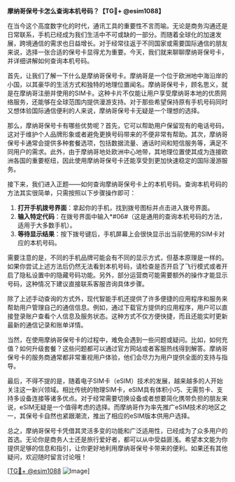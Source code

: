 **摩纳哥保号卡怎么查询本机号码？【TG💪+ @esim1088】**

在当今这个高度数字化的时代，通讯工具的重要性不言而喻。无论是商务沟通还是日常联系，手机已经成为我们生活中不可或缺的一部分。而随着全球化的加速发展，跨境通信的需求也日益增长。对于经常往返于不同国家或需要国际通信的朋友来说，选择一张合适的保号卡显得尤为重要。今天，我们就来聊聊摩纳哥保号卡，并详细讲解如何查询本机号码。

首先，让我们了解一下什么是摩纳哥保号卡。摩纳哥是一个位于欧洲地中海沿岸的小国，以其豪华的生活方式和独特的地理位置闻名。摩纳哥保号卡，顾名思义，就是在摩纳哥注册并使用的SIM卡。这种卡片不仅能让用户享受摩纳哥本地的优质网络服务，还能够在全球范围内提供漫游支持。对于那些希望保持原有手机号码同时又想体验国际通信便利的人来说，摩纳哥保号卡无疑是一个理想的选择。

那么，摩纳哥保号卡有哪些优势呢？首先，它可以帮助用户保留现有的电话号码，这对于维护个人品牌形象或者避免更换号码带来的不便非常有帮助。其次，摩纳哥保号卡通常会提供多种套餐选项，包括数据流量、通话时间和短信服务等，满足不同用户的需求。此外，由于摩纳哥地处欧洲中心地带，其地理位置使其成为连接欧洲各国的重要枢纽，因此使用摩纳哥保号卡还能享受到更加快速稳定的国际漫游服务。

接下来，我们进入正题——如何查询摩纳哥保号卡上的本机号码。查询本机号码的方法其实很简单，只需按照以下步骤操作即可：

1. **打开手机拨号界面**：拿起你的手机，找到拨号图标并点击进入拨号界面。
2. **输入特定代码**：在拨号界面中输入*#06#（这是通用的查询本机号码的方法，适用于大多数手机）。
3. **等待显示结果**：按下拨号键后，手机屏幕上会很快显示出当前使用的SIM卡对应的本机号码。

需要注意的是，不同的手机品牌可能会有不同的显示方式，但基本原理是一样的。如果你尝试上述方法后仍然无法看到本机号码，请检查是否开启了飞行模式或者开启了隐私设置中的隐藏号码功能。另外，部分运营商可能需要额外的操作才能显示号码，这种情况下建议直接联系客服咨询具体步骤。

除了上述手动查询的方式外，现代智能手机还提供了许多便捷的应用程序和服务来帮助用户管理自己的通信信息。例如，通过下载官方提供的应用程序，用户可以直接登录账户查看个人信息及服务状态。这种方式不仅方便快捷，而且还能实时更新最新的通信记录和账单详情。

当然，在使用摩纳哥保号卡的过程中，难免会遇到一些问题或疑问。比如，如何充值？如何升级套餐？这些问题都可以通过官方网站或者客服热线得到解答。摩纳哥保号卡的服务商通常都非常重视用户体验，他们会尽力为用户提供全面的支持与指导。

最后，不得不提的是，随着电子SIM卡（eSIM）技术的发展，越来越多的人开始关注这一新兴领域。相比传统的物理SIM卡，eSIM具有体积小巧、无需剪卡、支持多设备连接等诸多优点。对于经常需要切换设备或者想要简化携带负担的朋友来说，eSIM无疑是一个值得考虑的选择。而摩纳哥作为率先推广eSIM技术的地区之一，其保号卡自然也紧跟潮流，推出了相应的eSIM版本供用户选择。

总之，摩纳哥保号卡凭借其灵活多变的功能和广泛适用性，已经成为了众多用户的首选。无论你是商务人士还是旅行爱好者，都可以从中受益匪浅。希望本文能为你提供足够的信息和指引，让你更好地利用摩纳哥保号卡带来的便利。如果还有其他疑问，欢迎随时留言讨论哦！

[[TG💪+ @esim1088](https://t.me/s/esim1088) ![Image](https://i.postimg.cc/4NQfJmqS/Snipaste-2025-05-13-00-14-12.png)]